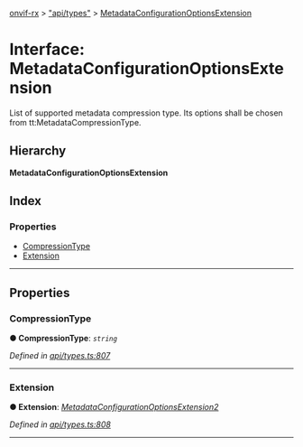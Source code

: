 [onvif-rx](../README.md) > ["api/types"](../modules/_api_types_.md) > [MetadataConfigurationOptionsExtension](../interfaces/_api_types_.metadataconfigurationoptionsextension.md)

# Interface: MetadataConfigurationOptionsExtension

List of supported metadata compression type. Its options shall be chosen from tt:MetadataCompressionType.

## Hierarchy

**MetadataConfigurationOptionsExtension**

## Index

### Properties

* [CompressionType](_api_types_.metadataconfigurationoptionsextension.md#compressiontype)
* [Extension](_api_types_.metadataconfigurationoptionsextension.md#extension)

---

## Properties

<a id="compressiontype"></a>

###  CompressionType

**● CompressionType**: *`string`*

*Defined in [api/types.ts:807](https://github.com/patrickmichalina/onvif-rx/blob/d62cee9/src/api/types.ts#L807)*

___
<a id="extension"></a>

###  Extension

**● Extension**: *[MetadataConfigurationOptionsExtension2](_api_types_.metadataconfigurationoptionsextension2.md)*

*Defined in [api/types.ts:808](https://github.com/patrickmichalina/onvif-rx/blob/d62cee9/src/api/types.ts#L808)*

___

